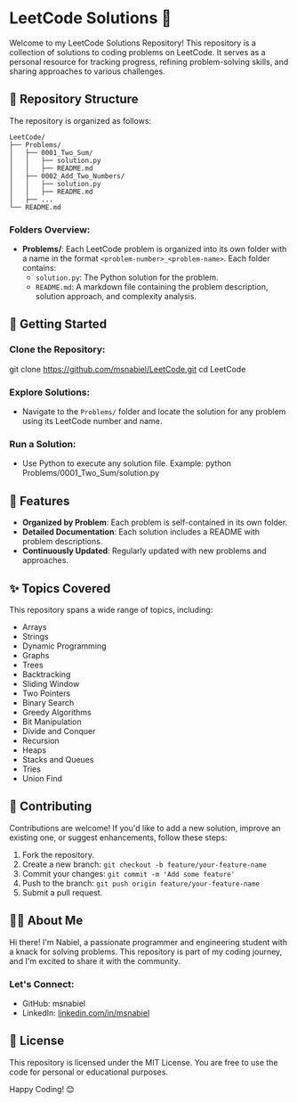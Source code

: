# LeetCode Solutions 🌟

Welcome to my LeetCode Solutions Repository! This repository is a collection of solutions to coding problems on LeetCode. It serves as a personal resource for tracking progress, refining problem-solving skills, and sharing approaches to various challenges.

## 📂 Repository Structure

The repository is organized as follows:
```
LeetCode/
├── Problems/
│   ├── 0001_Two_Sum/
│   │   ├── solution.py
│   │   ├── README.md
│   ├── 0002_Add_Two_Numbers/
│   │   ├── solution.py
│   │   ├── README.md
│   ├── ...
└── README.md
```

### Folders Overview:
* **Problems/**: Each LeetCode problem is organized into its own folder with a name in the format `<problem-number>_<problem-name>`. Each folder contains:
  * `solution.py`: The Python solution for the problem.
  * `README.md`: A markdown file containing the problem description, solution approach, and complexity analysis.

## 🚀 Getting Started

### Clone the Repository:
git clone https://github.com/msnabiel/LeetCode.git
cd LeetCode

### Explore Solutions:
* Navigate to the `Problems/` folder and locate the solution for any problem using its LeetCode number and name.

### Run a Solution:
* Use Python to execute any solution file. Example:
python Problems/0001_Two_Sum/solution.py

## 🌟 Features

* **Organized by Problem**: Each problem is self-contained in its own folder.
* **Detailed Documentation**: Each solution includes a README with problem descriptions.
* **Continuously Updated**: Regularly updated with new problems and approaches.

## ✨ Topics Covered

This repository spans a wide range of topics, including:

* Arrays
* Strings
* Dynamic Programming
* Graphs
* Trees
* Backtracking
* Sliding Window
* Two Pointers
* Binary Search
* Greedy Algorithms
* Bit Manipulation
* Divide and Conquer
* Recursion
* Heaps
* Stacks and Queues
* Tries
* Union Find

## 🤝 Contributing

Contributions are welcome! If you'd like to add a new solution, improve an existing one, or suggest enhancements, follow these steps:

1. Fork the repository.
2. Create a new branch: `git checkout -b feature/your-feature-name`
3. Commit your changes: `git commit -m 'Add some feature'`
4. Push to the branch: `git push origin feature/your-feature-name`
5. Submit a pull request.

## 🧑‍💻 About Me

Hi there! I'm Nabiel, a passionate programmer and engineering student with a knack for solving problems. This repository is part of my coding journey, and I'm excited to share it with the community.

### Let's Connect:
* GitHub: msnabiel
* LinkedIn: [linkedin.com/in/msnabiel](linkedin.com/in/msnabiel)

## 📜 License

This repository is licensed under the MIT License. You are free to use the code for personal or educational purposes.

Happy Coding! 😊
